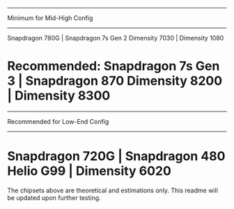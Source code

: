 ______________________________________
Minimum for Mid-High Config
______________________________________
Snapdragon 780G | Snapdragon 7s Gen 2
Dimensity 7030  | Dimensity 1080

Recommended:
Snapdragon 7s Gen 3 | Snapdragon 870
Dimensity 8200	    | Dimensity 8300
======================================

______________________________________
Recommended for Low-End Config
______________________________________
Snapdragon 720G | Snapdragon 480
Helio G99 	| Dimensity 6020
======================================
The chipsets above are theoretical and estimations only. This readme will be updated upon further testing.

